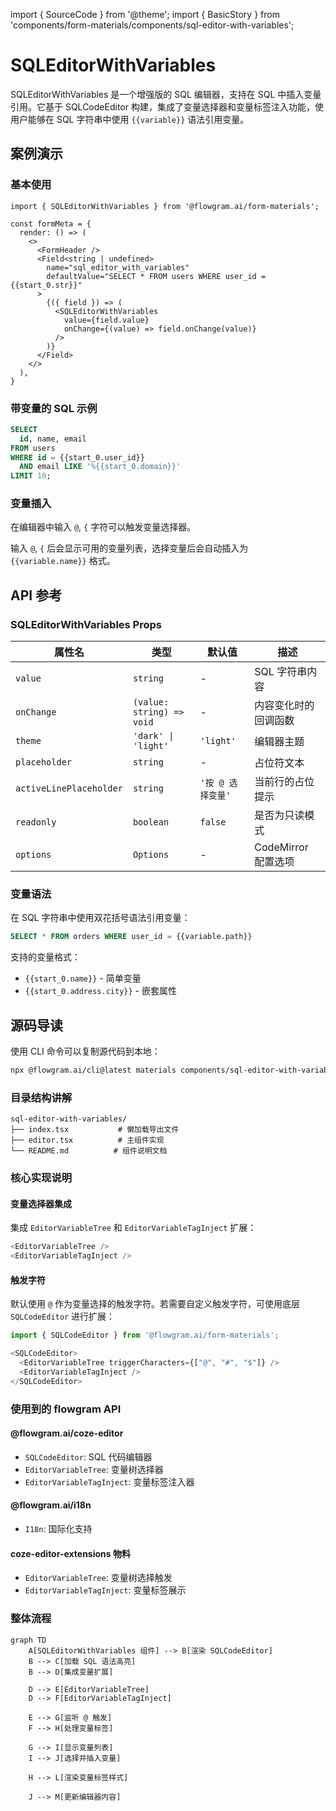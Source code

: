 import { SourceCode } from '@theme';
import { BasicStory } from 'components/form-materials/components/sql-editor-with-variables';

# SQLEditorWithVariables

SQLEditorWithVariables 是一个增强版的 SQL 编辑器，支持在 SQL 中插入变量引用。它基于 SQLCodeEditor 构建，集成了变量选择器和变量标签注入功能，使用户能够在 SQL 字符串中使用 `{{variable}}` 语法引用变量。

## 案例演示

### 基本使用

<BasicStory />

```tsx pure title="form-meta.tsx"
import { SQLEditorWithVariables } from '@flowgram.ai/form-materials';

const formMeta = {
  render: () => (
    <>
      <FormHeader />
      <Field<string | undefined>
        name="sql_editor_with_variables"
        defaultValue="SELECT * FROM users WHERE user_id = {{start_0.str}}"
      >
        {({ field }) => (
          <SQLEditorWithVariables
            value={field.value}
            onChange={(value) => field.onChange(value)}
          />
        )}
      </Field>
    </>
  ),
}
```

### 带变量的 SQL 示例

```sql
SELECT
  id, name, email
FROM users
WHERE id = {{start_0.user_id}}
  AND email LIKE '%{{start_0.domain}}'
LIMIT 10;
```

### 变量插入

在编辑器中输入 `@`, `{` 字符可以触发变量选择器。

输入 `@`, `{` 后会显示可用的变量列表，选择变量后会自动插入为 `{{variable.name}}` 格式。

## API 参考

### SQLEditorWithVariables Props

| 属性名 | 类型 | 默认值 | 描述 |
|--------|------|--------|------|
| `value` | `string` | - | SQL 字符串内容 |
| `onChange` | `(value: string) => void` | - | 内容变化时的回调函数 |
| `theme` | `'dark' \| 'light'` | `'light'` | 编辑器主题 |
| `placeholder` | `string` | - | 占位符文本 |
| `activeLinePlaceholder` | `string` | `'按 @ 选择变量'` | 当前行的占位提示 |
| `readonly` | `boolean` | `false` | 是否为只读模式 |
| `options` | `Options` | - | CodeMirror 配置选项 |

### 变量语法

在 SQL 字符串中使用双花括号语法引用变量：

```sql
SELECT * FROM orders WHERE user_id = {{variable.path}}
```

支持的变量格式：

* `{{start_0.name}}` - 简单变量
* `{{start_0.address.city}}` - 嵌套属性

## 源码导读

<SourceCode href="https://github.com/bytedance/flowgram.ai/tree/main/packages/materials/form-materials/src/components/sql-editor-with-variables" />

使用 CLI 命令可以复制源代码到本地：

```bash
npx @flowgram.ai/cli@latest materials components/sql-editor-with-variables
```

### 目录结构讲解

```
sql-editor-with-variables/
├── index.tsx           # 懒加载导出文件
├── editor.tsx          # 主组件实现
└── README.md          # 组件说明文档
```

### 核心实现说明

#### 变量选择器集成

集成 `EditorVariableTree` 和 `EditorVariableTagInject` 扩展：

```typescript
<EditorVariableTree />
<EditorVariableTagInject />
```

#### 触发字符

默认使用 `@` 作为变量选择的触发字符。若需要自定义触发字符，可使用底层 `SQLCodeEditor` 进行扩展：

```typescript
import { SQLCodeEditor } from '@flowgram.ai/form-materials';

<SQLCodeEditor>
  <EditorVariableTree triggerCharacters={["@", "#", "$"]} />
  <EditorVariableTagInject />
</SQLCodeEditor>
```

### 使用到的 flowgram API

#### @flowgram.ai/coze-editor

* `SQLCodeEditor`: SQL 代码编辑器
* `EditorVariableTree`: 变量树选择器
* `EditorVariableTagInject`: 变量标签注入器

#### @flowgram.ai/i18n

* `I18n`: 国际化支持

#### coze-editor-extensions 物料

* `EditorVariableTree`: 变量树选择触发
* `EditorVariableTagInject`: 变量标签展示

### 整体流程

```mermaid
graph TD
    A[SQLEditorWithVariables 组件] --> B[渲染 SQLCodeEditor]
    B --> C[加载 SQL 语法高亮]
    B --> D[集成变量扩展]

    D --> E[EditorVariableTree]
    D --> F[EditorVariableTagInject]

    E --> G[监听 @ 触发]
    F --> H[处理变量标签]

    G --> I[显示变量列表]
    I --> J[选择并插入变量]

    H --> L[渲染变量标签样式]

    J --> M[更新编辑器内容]
```
